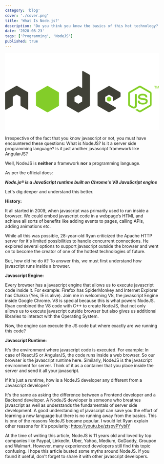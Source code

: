 ```yaml
---
category: 'blog'
cover: './cover.png'
title: 'What Is Node.js?'
description: 'Do you think you know the basics of this hot technology?'
date: '2020-08-23'
tags: ['Programming', 'NodeJS']
published: true
---
```


![Nodejs](./cover.png)

Irrespective of the fact that you know javascript or not, you must have encountered these questions: What is NodeJS? Is it a server side programming language? Is it just another javascript framework like AngularJS?


Well, NodeJS is **neither** a framework **nor** a programming language.

As per the official docs:
 
_**Node.js® is a JavaScript runtime built on Chrome's V8 JavaScript engine**_

Let's dig deeper and understand this better.

**History:**

It all started in 2009, when javascript was primarily used to run inside a browser. We could embed javascript code in a webpage’s HTML and achieve all sorts of benefits like adding events to pages, calling APIs, adding animations etc.

While all this was possible, 28-year-old Ryan criticized the Apache HTTP server for it's limited possibilities to handle concurrent connections. He explored several options to support javascript outside the browser and went on to become the creator of one of the hottest technologies of future.

But, how did he do it?
To answer this, we must first understand how javascript runs inside a browser.

**Javascript Engine:**

Every browser has a javascript engine that allows us to execute javascript code inside it. For example: Firefox has SpiderMonkey and Internet Explorer has Chakra (Yes, IE is alive). Join me in welcoming V8, the javascript Engine inside Google Chrome. V8 is special because this is what powers NodeJS. Ryan combined the V8 code with C++ to create NodeJS, that not only allows us to execute javascript outside browser but also gives us additional libraries to interact with the Operating System.

Now, the engine can execute the JS code but where exactly are we running this code?

**Javascript Runtime:**

It's the environment where javascript code is executed. For example: In case of ReactJS or AngularJS, the code runs inside a web browser. So our browser is the javascript runtime here. Similarly, NodeJS is the javascript environment for server. Think of it as a container that you place inside the server and send it all your javascript. 


If it's just a runtime, how is a NodeJS developer any different from a Javascript developer?

It's the same as asking the difference between a Frontend developer and a Backend developer. A NodeJS developer is someone who breathes javascript as well as understands the fundamentals of server side development. A good understanding of javascript can save you the effort of learning a new language but there is no running away from the basics. This is one of the reasons NodeJS became popular. I would let Ryan explain other reasons for it's popularity: https://youtu.be/ztspvPYybIY


At the time of writing this article, NodeJS is 11 years old and loved by top companies like Paypal, LinkedIn, Uber, Yahoo, Medium, GoDaddy, Groupon and Walmart. However, many experienced developers still find this topic confusing. I hope this article busted some myths around NodeJS. If you found it useful, don't forget to share it with other javascript developers.